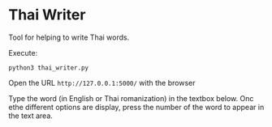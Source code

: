 # Thai Writer


Tool for helping to write Thai words.


Execute: 

```
python3 thai_writer.py
```



Open the URL `http://127.0.0.1:5000/` with the browser 


Type the word (in English or Thai romanization) in the textbox below. Onc ethe different options are display, press the number of the word to appear in the text area.

